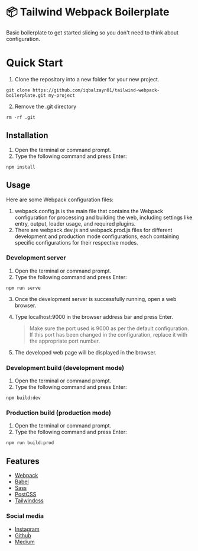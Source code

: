 # :package: Tailwind Webpack Boilerplate

Basic boilerplate to get started slicing so you don't need to think about configuration.

# Quick Start

1. Clone the repository into a new folder for your new project.

```
git clone https://github.com/iqbalzayn01/tailwind-webpack-boilerplate.git my-project
```

2. Remove the .git directory

```
rm -rf .git
```

## Installation

1. Open the terminal or command prompt.
2. Type the following command and press Enter:

```
npm install
```

## Usage

Here are some Webpack configuration files:

1. webpack.config.js is the main file that contains the Webpack configuration for processing and building the web, including settings like entry, output, loader usage, and required plugins.
2. There are webpack.dev.js and webpack.prod.js files for different development and production mode configurations, each containing specific configurations for their respective modes.

### Development server

1. Open the terminal or command prompt.
2. Type the following command and press Enter:

```
npm run serve
```

3. Once the development server is successfully running, open a web browser.
4. Type localhost:9000 in the browser address bar and press Enter.

   > Make sure the port used is 9000 as per the default configuration. If this port has been changed in the configuration, replace it with the appropriate port number.

5. The developed web page will be displayed in the browser.

### Development build (development mode)

1. Open the terminal or command prompt.
2. Type the following command and press Enter:

```
npm build:dev
```

### Production build (production mode)

1. Open the terminal or command prompt.
2. Type the following command and press Enter:

```
npm run build:prod
```

## Features

- [Webpack](https://webpack.js.org/)
- [Babel](https://babeljs.io/)
- [Sass](https://sass-lang.com/)
- [PostCSS](https://postcss.org/)
- [Tailwindcss](https://tailwindcss.com/)

### Social media

- [Instagram](https://www.instagram.com/iqbalzayn01/)
- [Github](https://github.com/iqbalzayn01)
- [Medium](https://medium.com/@iqbalzayn01)
